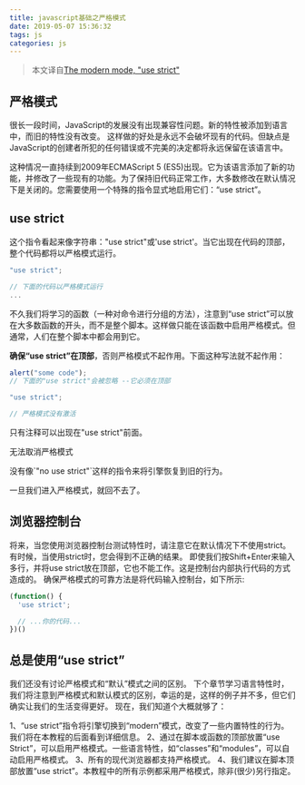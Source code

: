```yaml
---
title: javascript基础之严格模式
date: 2019-05-07 15:36:32
tags: js
categories: js
---
```


> 本文译自[The modern mode, "use strict"](https://javascript.info/strict-mode)

## 严格模式
很长一段时间，JavaScript的发展没有出现兼容性问题。新的特性被添加到语言中，而旧的特性没有改变。
这样做的好处是永远不会破坏现有的代码。但缺点是JavaScript的创建者所犯的任何错误或不完美的决定都将永远保留在该语言中。

这种情况一直持续到2009年ECMAScript 5 (ES5)出现。它为该语言添加了新的功能，并修改了一些现有的功能。为了保持旧代码正常工作，大多数修改在默认情况下是关闭的。您需要使用一个特殊的指令显式地启用它们：“use strict”。

## use strict
这个指令看起来像字符串："use strict"或'use strict'。当它出现在代码的顶部，整个代码都将以严格模式运行。

```javascript
"use strict";

// 下面的代码以严格模式运行
...
```

不久我们将学习的函数（一种对命令进行分组的方法），注意到“use strict”可以放在大多数函数的开头，而不是整个脚本。这样做只能在该函数中启用严格模式。但通常，人们在整个脚本中都会用到它。

<b>确保“use strict”在顶部</b>，否则严格模式不起作用。下面这种写法就不起作用：

```javascript
alert("some code");
// 下面的"use strict"会被忽略 --它必须在顶部

"use strict";

// 严格模式没有激活
```
只有注释可以出现在"use strict"前面。

<div class="tip">
无法取消严格模式
<p>没有像`"no use strict"`这样的指令来将引擎恢复到旧的行为。</p>
一旦我们进入严格模式，就回不去了。
</div>

## 浏览器控制台
将来，当您使用浏览器控制台测试特性时，请注意它在默认情况下不使用strict。
有时候，当使用strict时，您会得到不正确的结果。
即使我们按Shift+Enter来输入多行，并将use strict放在顶部，它也不能工作。这是控制台内部执行代码的方式造成的。
确保严格模式的可靠方法是将代码输入控制台，如下所示:

```javascript
(function() {
  'use strict';

  // ...你的代码...
})()
```

## 总是使用“use strict”
我们还没有讨论严格模式和“默认”模式之间的区别。
下个章节学习语言特性时，我们将注意到严格模式和默认模式的区别，幸运的是，这样的例子并不多，但它们确实让我们的生活变得更好。
现在，我们知道个大概就够了：

1、“use strict”指令将引擎切换到“modern”模式，改变了一些内置特性的行为。我们将在本教程的后面看到详细信息。
2、通过在脚本或函数的顶部放置“use Strict”，可以启用严格模式。一些语言特性，如“classes”和“modules”，可以自动启用严格模式。
3、所有的现代浏览器都支持严格模式。
4、我们建议在脚本顶部放置“use strict”。本教程中的所有示例都采用严格模式，除非(很少)另行指定。
